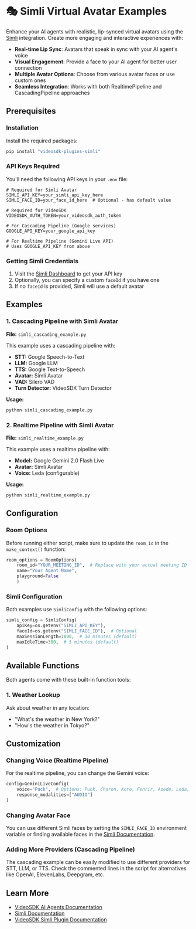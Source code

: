 # 🎭 Simli Virtual Avatar Examples

Enhance your AI agents with realistic, lip-synced virtual avatars using the [Simli](https://simli.com/) integration. Create more engaging and interactive experiences with:

- **Real-time Lip Sync**: Avatars that speak in sync with your AI agent's voice
- **Visual Engagement**: Provide a face to your AI agent for better user connection
- **Multiple Avatar Options**: Choose from various avatar faces or use custom ones
- **Seamless Integration**: Works with both RealtimePipeline and CascadingPipeline approaches

## Prerequisites

### Installation

Install the required packages:

```bash
pip install "videosdk-plugins-simli"
```

### API Keys Required

You'll need the following API keys in your `.env` file:

```env
# Required for Simli Avatar
SIMLI_API_KEY=your_simli_api_key_here
SIMLI_FACE_ID=your_face_id_here  # Optional - has default value

# Required for VideoSDK
VIDEOSDK_AUTH_TOKEN=your_videosdk_auth_token

# For Cascading Pipeline (Google services)
GOOGLE_API_KEY=your_google_api_key

# For Realtime Pipeline (Gemini Live API)
# Uses GOOGLE_API_KEY from above
```

### Getting Simli Credentials

1. Visit the [Simli Dashboard](https://simli.com/dashboard) to get your API key
2. Optionally, you can specify a custom `faceId` if you have one
3. If no `faceId` is provided, Simli will use a default avatar

## Examples

### 1. Cascading Pipeline with Simli Avatar

**File:** `simli_cascading_example.py`

This example uses a cascading pipeline with:
- **STT:** Google Speech-to-Text
- **LLM:** Google LLM  
- **TTS:** Google Text-to-Speech
- **Avatar:** Simli Avatar
- **VAD:** Silero VAD
- **Turn Detector:** VideoSDK Turn Detector

**Usage:**
```bash
python simli_cascading_example.py
```

### 2. Realtime Pipeline with Simli Avatar

**File:** `simli_realtime_example.py`

This example uses a realtime pipeline with:
- **Model:** Google Gemini 2.0 Flash Live
- **Avatar:** Simli Avatar
- **Voice:** Leda (configurable)

**Usage:**
```bash
python simli_realtime_example.py
```

## Configuration

### Room Options

Before running either script, make sure to update the `room_id` in the `make_context()` function:

```python
room_options = RoomOptions(
    room_id="YOUR_MEETING_ID",  # Replace with your actual meeting ID
    name="Your Agent Name",
    playground=False
    )
```

### Simli Configuration

Both examples use `SimliConfig` with the following options:

```python
simli_config = SimliConfig(
    apiKey=os.getenv("SIMLI_API_KEY"),
    faceId=os.getenv("SIMLI_FACE_ID"),  # Optional
    maxSessionLength=1800,  # 30 minutes (default)
    maxIdleTime=300,  # 5 minutes (default)
)
```

## Available Functions

Both agents come with these built-in function tools:

### 1. Weather Lookup
Ask about weather in any location:
- "What's the weather in New York?"
- "How's the weather in Tokyo?"
  

## Customization

### Changing Voice (Realtime Pipeline)

For the realtime pipeline, you can change the Gemini voice:

```python
config=GeminiLiveConfig(
    voice="Puck",  # Options: Puck, Charon, Kore, Fenrir, Aoede, Leda, Orus, Zephyr
    response_modalities=["AUDIO"]
)
```

### Changing Avatar Face

You can use different Simli faces by setting the `SIMLI_FACE_ID` environment variable or finding available faces in the [Simli Documentation](https://docs.simli.com/).

### Adding More Providers (Cascading Pipeline)

The cascading example can be easily modified to use different providers for STT, LLM, or TTS. Check the commented lines in the script for alternatives like OpenAI, ElevenLabs, Deepgram, etc.


## Learn More

- [VideoSDK AI Agents Documentation](https://docs.videosdk.live/ai_agents/)
- [Simli Documentation](https://docs.simli.com/)
- [VideoSDK Simli Plugin Documentation](https://docs.videosdk.live/ai_agents/plugins/avatar/simli) 
